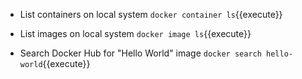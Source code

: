 - List containers on local system `docker container ls`{{execute}}

- List images on local system `docker image ls`{{execute}}

- Search Docker Hub for "Hello World" image `docker search hello-world`{{execute}}
